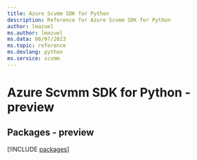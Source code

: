 ```yaml
---
title: Azure Scvmm SDK for Python
description: Reference for Azure Scvmm SDK for Python
author: lmazuel
ms.author: lmazuel
ms.data: 06/07/2023
ms.topic: reference
ms.devlang: python
ms.service: scvmm
---
```

# Azure Scvmm SDK for Python - preview
## Packages - preview
[!INCLUDE [packages](scvmm-index.md)]